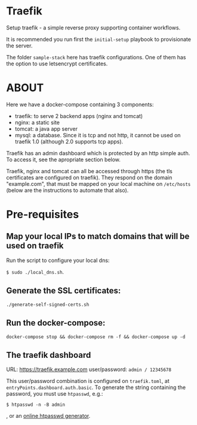 # Traefik

Setup traefik - a simple reverse proxy supporting container workflows.

It is recommended you run first the `initial-setup` playbook to provisionate
the server.

The folder `sample-stack` here has traefik configurations. One of them has the
option to use letsencrypt certificates.

# ABOUT

Here we have a docker-compose containing 3 components:

- traefik: to serve 2 backend apps (nginx and tomcat)
- nginx: a static site
- tomcat: a java app server
- mysql: a database. Since it is tcp and not http, it cannot be used on traefik
  1.0 (although 2.0 supports tcp apps).


Traefik has an admin dashboard which is protected by an http simple auth. To
access it, see the apropriate section below.

Traefik, nginx and tomcat can all be accessed through https (the tls
certificates are configured on traefik). They respond on the domain
"example.com", that must be mapped on your local machine on `/etc/hosts` (below
are the instructions to automate that also).


# Pre-requisites

## Map your local IPs to match domains that will be used on traefik

Run the script to configure your local dns:

`$ sudo ./local_dns.sh`.

## Generate the SSL certificates:

`./generate-self-signed-certs.sh`

## Run the docker-compose:

`docker-compose stop && docker-compose rm -f && docker-compose up -d`

## The traefik dashboard

URL: https://traefik.example.com
user/password: `admin / 12345678`

This user/password combination is configured on `traefik.toml`, at `entryPoints.dashboard.auth.basic`. To generate the string containing the password, you must use `htpasswd`, e.g.:

`$ htpasswd -n -B admin`

, or an [online htpasswd generator](http://www.htaccesstools.com/htpasswd-generator).

